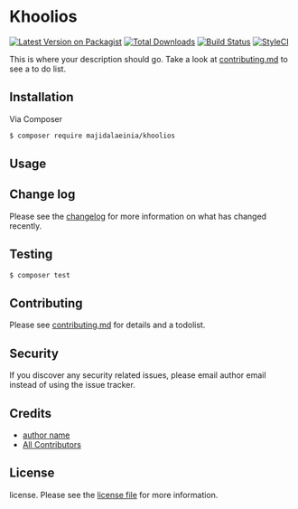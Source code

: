 # Khoolios

[![Latest Version on Packagist][ico-version]][link-packagist]
[![Total Downloads][ico-downloads]][link-downloads]
[![Build Status][ico-travis]][link-travis]
[![StyleCI][ico-styleci]][link-styleci]

This is where your description should go. Take a look at [contributing.md](contributing.md) to see a to do list.

## Installation

Via Composer

``` bash
$ composer require majidalaeinia/khoolios
```

## Usage

## Change log

Please see the [changelog](changelog.md) for more information on what has changed recently.

## Testing

``` bash
$ composer test
```

## Contributing

Please see [contributing.md](contributing.md) for details and a todolist.

## Security

If you discover any security related issues, please email author email instead of using the issue tracker.

## Credits

- [author name][link-author]
- [All Contributors][link-contributors]

## License

license. Please see the [license file](license.md) for more information.

[ico-version]: https://img.shields.io/packagist/v/majidalaeinia/khoolios.svg?style=flat-square
[ico-downloads]: https://img.shields.io/packagist/dt/majidalaeinia/khoolios.svg?style=flat-square
[ico-travis]: https://img.shields.io/travis/majidalaeinia/khoolios/master.svg?style=flat-square
[ico-styleci]: https://styleci.io/repos/12345678/shield

[link-packagist]: https://packagist.org/packages/majidalaeinia/khoolios
[link-downloads]: https://packagist.org/packages/majidalaeinia/khoolios
[link-travis]: https://travis-ci.org/majidalaeinia/khoolios
[link-styleci]: https://styleci.io/repos/12345678
[link-author]: https://github.com/majidalaeinia
[link-contributors]: ../../contributors
